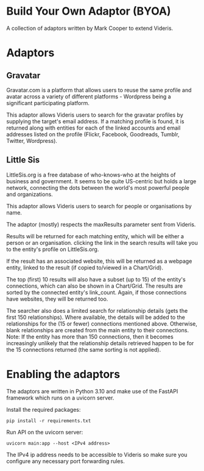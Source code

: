 # Build Your Own Adaptor (BYOA)
A collection of adaptors written by Mark Cooper to extend Videris.

# Adaptors
## Gravatar
Gravatar.com is a platform that allows users to reuse the same profile and avatar across a variety of different platforms - Wordpress being a significant participating platform.

This adaptor allows Videris users to search for the gravatar profiles by supplying the target's email address. If a matching profile is found, it is returned along with entities for each of the linked accounts and email addresses listed on the profile (Flickr, Facebook, Goodreads, Tumblr, Twitter, Wordpress).

## Little Sis
LittleSis.org is a free database of who-knows-who at the heights of business and government. It seems to be quite US-centric but holds a large network, connecting the dots between the world's most powerful people and organizations. 

This adaptor allows Videris users to search for people or organisations by name. 

The adaptor (mostly) respects the maxResults parameter sent from Videris.

Results will be returned for each matching entity, which will be either a person or an organisation. clicking the link in the search results will take you to the entity's profile on LittleSis.org.

If the result has an associated website, this will be returned as a webpage entity, linked to the result (if copied to/viewed in a Chart/Grid). 

The top (first) 10 results will also have a subset (up to 15) of the entity's connections, which can also be shown in a Chart/Grid. The results are sorted by the connected entity's link_count. Again, if those connections have websites, they will be returned too.

The searcher also does a limited search for relationship details (gets the first 150 relationships). Where available, the details will be added to the relationships for the (15 or fewer) connections mentioned above. Otherwise, blank relationships are created from the main entity to their connections. Note: If the entity has more than 150 connections, then it becomes increasingly unlikely that the relationship details retrieved happen to be for the 15 connections returned (the same sorting is not applied).

# Enabling the adaptors
The adaptors are written in Python 3.10 and make use of the FastAPI framework which runs on a uvicorn server. 

Install the required packages:

    pip install -r requirements.txt
    
Run API on the uvicorn server:

    uvicorn main:app --host <IPv4 address>
    
The IPv4 ip address needs to be accessible to Videris so make sure you configure any necessary port forwarding rules.
    
